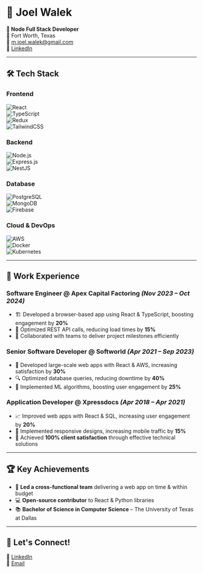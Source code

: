 # 📌 Joel Walek  
**🚀 Node Full Stack Developer**  
📍 Fort Worth, Texas  
📧 [m.joel.walek@gmail.com](mailto:m.joel.walek@gmail.com)  
🔗 [LinkedIn](https://www.linkedin.com/in/joel-walek-3ba759337/)  

---

## 🛠 Tech Stack  

### **Frontend**  
![React](https://img.shields.io/badge/-React-61DAFB?logo=react&logoColor=white&style=flat-square)  
![TypeScript](https://img.shields.io/badge/-TypeScript-3178C6?logo=typescript&logoColor=white&style=flat-square)  
![Redux](https://img.shields.io/badge/-Redux-764ABC?logo=redux&logoColor=white&style=flat-square)  
![TailwindCSS](https://img.shields.io/badge/-TailwindCSS-06B6D4?logo=tailwindcss&logoColor=white&style=flat-square)  

### **Backend**  
![Node.js](https://img.shields.io/badge/-Node.js-339933?logo=node.js&logoColor=white&style=flat-square)  
![Express.js](https://img.shields.io/badge/-Express.js-000000?logo=express&logoColor=white&style=flat-square)  
![NestJS](https://img.shields.io/badge/-NestJS-E0234E?logo=nestjs&logoColor=white&style=flat-square)  

### **Database**  
![PostgreSQL](https://img.shields.io/badge/-PostgreSQL-336791?logo=postgresql&logoColor=white&style=flat-square)  
![MongoDB](https://img.shields.io/badge/-MongoDB-47A248?logo=mongodb&logoColor=white&style=flat-square)  
![Firebase](https://img.shields.io/badge/-Firebase-FFCA28?logo=firebase&logoColor=white&style=flat-square)  

### **Cloud & DevOps**  
![AWS](https://img.shields.io/badge/-AWS-FF9900?logo=amazonaws&logoColor=white&style=flat-square)  
![Docker](https://img.shields.io/badge/-Docker-2496ED?logo=docker&logoColor=white&style=flat-square)  
![Kubernetes](https://img.shields.io/badge/-Kubernetes-326CE5?logo=kubernetes&logoColor=white&style=flat-square)  

---

## 💼 Work Experience  

### **Software Engineer @ Apex Capital Factoring** *(Nov 2023 – Oct 2024)*  
- 🏗 Developed a browser-based app using React & TypeScript, boosting engagement by **20%**  
- 🚀 Optimized REST API calls, reducing load times by **15%**  
- 🤝 Collaborated with teams to deliver project milestones efficiently  

### **Senior Software Developer @ Softworld** *(Apr 2021 – Sep 2023)*  
- 🎯 Developed large-scale web apps with React & AWS, increasing satisfaction by **30%**  
- 🔍 Optimized database queries, reducing downtime by **40%**  
- 🧠 Implemented ML algorithms, boosting user engagement by **25%**  

### **Application Developer @ Xpressdocs** *(Apr 2018 – Apr 2021)*  
- 📈 Improved web apps with React & SQL, increasing user engagement by **20%**  
- 📱 Implemented responsive designs, increasing mobile traffic by **15%**  
- 🌟 Achieved **100% client satisfaction** through effective technical solutions  

---

## 🏆 Key Achievements  
- 🏅 **Led a cross-functional team** delivering a web app on time & within budget  
- 💻 **Open-source contributor** to React & Python libraries  
- 📚 **Bachelor of Science in Computer Science** – The University of Texas at Dallas  

---

## 🚀 Let's Connect!  
💼 [LinkedIn](https://www.linkedin.com/in/joel-walek-3ba759337/)  
📧 [Email](mailto:m.joel.walek@gmail.com)  
